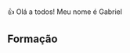 👍 Olá a todos! Meu nome é Gabriel

<h2>Formação</h2>
<img text-align="center" width="30px" href="![image](https://github.com/BieLsUs/Projeto-Open-Source/assets/100472192/fddcac83-fe6c-46a6-8e79-43f19368e556)">

